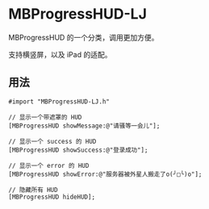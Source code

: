 # MBProgressHUD-LJ

MBProgressHUD 的一个分类，调用更加方便。

支持横竖屏，以及 iPad 的适配。

## 用法

    #import "MBProgressHUD-LJ.h"
    
    // 显示一个带遮罩的 HUD
    [MBProgressHUD showMessage:@"请骚等一会儿"];
    
    // 显示一个 success 的 HUD
    [MBProgressHUD showSuccess:@"登录成功"];
    
    // 显示一个 error 的 HUD
    [MBProgressHUD showError:@"服务器被外星人搬走了o(╯□╰)o"];
    
    // 隐藏所有 HUD
    [MBProgressHUD hideHUD];